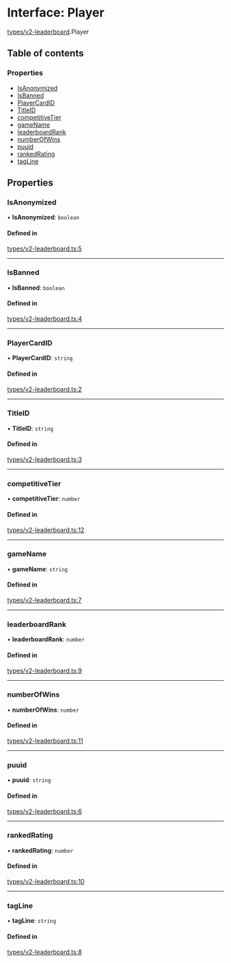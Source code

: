 # Interface: Player

[types/v2-leaderboard](../modules/types_v2_leaderboard.md).Player

## Table of contents

### Properties

- [IsAnonymized](types_v2_leaderboard.Player.md#isanonymized)
- [IsBanned](types_v2_leaderboard.Player.md#isbanned)
- [PlayerCardID](types_v2_leaderboard.Player.md#playercardid)
- [TitleID](types_v2_leaderboard.Player.md#titleid)
- [competitiveTier](types_v2_leaderboard.Player.md#competitivetier)
- [gameName](types_v2_leaderboard.Player.md#gamename)
- [leaderboardRank](types_v2_leaderboard.Player.md#leaderboardrank)
- [numberOfWins](types_v2_leaderboard.Player.md#numberofwins)
- [puuid](types_v2_leaderboard.Player.md#puuid)
- [rankedRating](types_v2_leaderboard.Player.md#rankedrating)
- [tagLine](types_v2_leaderboard.Player.md#tagline)

## Properties

### IsAnonymized

• **IsAnonymized**: `boolean`

#### Defined in

[types/v2-leaderboard.ts:5](https://github.com/jameslinimk/unofficial-valorant-api/blob/1def087/package/src/types/v2-leaderboard.ts#L5)

___

### IsBanned

• **IsBanned**: `boolean`

#### Defined in

[types/v2-leaderboard.ts:4](https://github.com/jameslinimk/unofficial-valorant-api/blob/1def087/package/src/types/v2-leaderboard.ts#L4)

___

### PlayerCardID

• **PlayerCardID**: `string`

#### Defined in

[types/v2-leaderboard.ts:2](https://github.com/jameslinimk/unofficial-valorant-api/blob/1def087/package/src/types/v2-leaderboard.ts#L2)

___

### TitleID

• **TitleID**: `string`

#### Defined in

[types/v2-leaderboard.ts:3](https://github.com/jameslinimk/unofficial-valorant-api/blob/1def087/package/src/types/v2-leaderboard.ts#L3)

___

### competitiveTier

• **competitiveTier**: `number`

#### Defined in

[types/v2-leaderboard.ts:12](https://github.com/jameslinimk/unofficial-valorant-api/blob/1def087/package/src/types/v2-leaderboard.ts#L12)

___

### gameName

• **gameName**: `string`

#### Defined in

[types/v2-leaderboard.ts:7](https://github.com/jameslinimk/unofficial-valorant-api/blob/1def087/package/src/types/v2-leaderboard.ts#L7)

___

### leaderboardRank

• **leaderboardRank**: `number`

#### Defined in

[types/v2-leaderboard.ts:9](https://github.com/jameslinimk/unofficial-valorant-api/blob/1def087/package/src/types/v2-leaderboard.ts#L9)

___

### numberOfWins

• **numberOfWins**: `number`

#### Defined in

[types/v2-leaderboard.ts:11](https://github.com/jameslinimk/unofficial-valorant-api/blob/1def087/package/src/types/v2-leaderboard.ts#L11)

___

### puuid

• **puuid**: `string`

#### Defined in

[types/v2-leaderboard.ts:6](https://github.com/jameslinimk/unofficial-valorant-api/blob/1def087/package/src/types/v2-leaderboard.ts#L6)

___

### rankedRating

• **rankedRating**: `number`

#### Defined in

[types/v2-leaderboard.ts:10](https://github.com/jameslinimk/unofficial-valorant-api/blob/1def087/package/src/types/v2-leaderboard.ts#L10)

___

### tagLine

• **tagLine**: `string`

#### Defined in

[types/v2-leaderboard.ts:8](https://github.com/jameslinimk/unofficial-valorant-api/blob/1def087/package/src/types/v2-leaderboard.ts#L8)
